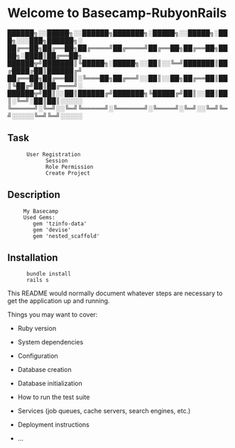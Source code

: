 # Welcome to Basecamp-RubyonRails

██████╗░░█████╗░░██████╗███████╗░█████╗░░█████╗░███╗░░░███╗██████╗░
██╔══██╗██╔══██╗██╔════╝██╔════╝██╔══██╗██╔══██╗████╗░████║██╔══██╗
██████╦╝███████║╚█████╗░█████╗░░██║░░╚═╝███████║██╔████╔██║██████╔╝
██╔══██╗██╔══██║░╚═══██╗██╔══╝░░██║░░██╗██╔══██║██║╚██╔╝██║██╔═══╝░
██████╦╝██║░░██║██████╔╝███████╗╚█████╔╝██║░░██║██║░╚═╝░██║██║░░░░░
╚═════╝░╚═╝░░╚═╝╚═════╝░╚══════╝░╚════╝░╚═╝░░╚═╝╚═╝░░░░░╚═╝╚═╝░░░░░


## Task
          User Registration
                Session
                Role Permission
                Create Project
                
## Description
         My Basecamp
         Used Gems:
            gem 'tzinfo-data'
            gem 'devise'
            gem 'nested_scaffold'
## Installation
          bundle install
          rails s

This README would normally document whatever steps are necessary to get the
application up and running.

Things you may want to cover:

* Ruby version

* System dependencies

* Configuration

* Database creation

* Database initialization

* How to run the test suite

* Services (job queues, cache servers, search engines, etc.)

* Deployment instructions

* ...  
  
           
